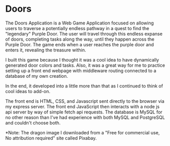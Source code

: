 # Doors

  The Doors Application is a Web Game Application focused on allowing users to traverse a potentially endless pathway in a quest to find the "legendary" Purple Door.  The user will travel through this endless expanse of doors, completing tasks along the way, until they happen across the Purple Door.  The game ends when a user reaches the purple door and enters it, revealing the treasure within.

  I built this game because I thought it was a cool idea to have dynamically generated door colors and tasks.  Also, it was a great way for me to practice setting up a front end webpage with middleware routing connected to a database of my own creation.

  In the end, it developed into a little more than that as I continued to think of cool ideas to add-on.

  The front end is HTML, CSS, and Javascript sent directly to the browser via my express server. The front end JavaScript then interacts with a node js api server by way of simple fetch api requests.  The database is MySQL for no other reason than I've had experience with both MySQL and PostgreSQL and couldn't choose both.

  *Note: The dragon image I downloaded from a "Free for commercial use, No attribution required" site called Pixabay.
